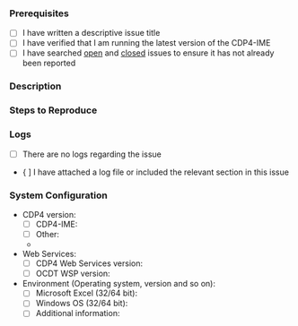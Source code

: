 ### Prerequisites

- [ ] I have written a descriptive issue title
- [ ] I have verified that I am running the latest version of the CDP4-IME
- [ ] I have searched [open](https://github.com/RHEAGROUP/CDP4-IME-Community-Edition/issues) and [closed](https://github.com/RHEAGROUP/CDP4-IME-Community-Edition/issues?q=is%3Aissue+is%3Aclosed) issues to ensure it has not already been reported

### Description
<!-- A description of the bug or feature -->

### Steps to Reproduce
<!-- List of steps, sample code, failing test or link to a project that reproduces the behavior -->

### Logs
<!-- provide either a complete or partial log file -->

  - [ ] There are no logs regarding the issue
  - { ] I have attached a log file or included the relevant section in this issue  
  
### System Configuration
<!-- Tell us about the environment where you are experiencing the bug -->

- CDP4 version:
  - [ ] CDP4-IME: 
  - [ ] Other: 
  -
- Web Services:
  - [ ] CDP4 Web Services version: 
  - [ ] OCDT WSP version: 
- Environment (Operating system, version and so on):
  - [ ] Microsoft Excel (32/64 bit): 
  - [ ] Windows OS (32/64 bit): 
  - [ ] Additional information: 

<!-- Thanks for reporting the issue to CDP4-IME! -->